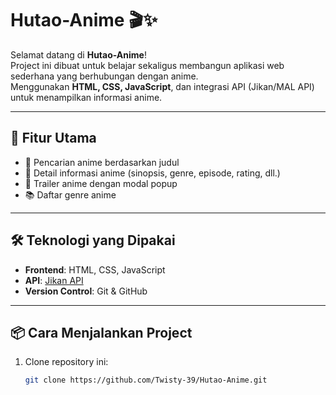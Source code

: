 # Hutao-Anime 🎬✨

Selamat datang di **Hutao-Anime**!  
Project ini dibuat untuk belajar sekaligus membangun aplikasi web sederhana yang berhubungan dengan anime.  
Menggunakan **HTML, CSS, JavaScript**, dan integrasi API (Jikan/MAL API) untuk menampilkan informasi anime.

---

## 🚀 Fitur Utama
- 🔎 Pencarian anime berdasarkan judul
- 📖 Detail informasi anime (sinopsis, genre, episode, rating, dll.)
- 🎥 Trailer anime dengan modal popup
- 📚 Daftar genre anime

---

## 🛠️ Teknologi yang Dipakai
- **Frontend**: HTML, CSS, JavaScript  
- **API**: [Jikan API](https://docs.api.jikan.moe/)  
- **Version Control**: Git & GitHub  

---

## 📦 Cara Menjalankan Project
1. Clone repository ini:
   ```bash
   git clone https://github.com/Twisty-39/Hutao-Anime.git
